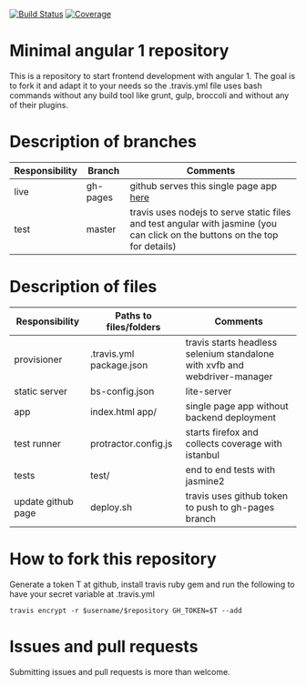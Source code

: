 [![Build Status](https://travis-ci.org/nicosmaris/js.svg?branch=master)](https://travis-ci.org/nicosmaris/js)
[![Coverage](https://img.shields.io/codecov/c/github/nicosmaris/js/master.svg)](https://codecov.io/gh/nicosmaris/js)

# Minimal angular 1 repository

This is a repository to start frontend development with angular 1. The goal is to fork it and adapt it to your needs so the .travis.yml file uses bash commands without any build tool like grunt, gulp, broccoli and without any of their plugins.

# Description of branches

Responsibility     | Branch    | Comments
---                | ---       | ---
live               | gh-pages  | github serves this single page app [here](https://nicosmaris.github.io/js)
test               | master    | travis uses nodejs to serve static files and test angular with jasmine (you can click on the buttons on the top for details)


# Description of files

Responsibility     | Paths to files/folders    | Comments
---                | ---                       | ---
provisioner        | .travis.yml package.json  | travis starts headless selenium standalone with xvfb and webdriver-manager
static server      | bs-config.json            | lite-server
app                | index.html app/           | single page app without backend deployment
test runner        | protractor.config.js      | starts firefox and collects coverage with istanbul
tests              | test/                     | end to end tests with jasmine2
update github page | deploy.sh                 | travis uses github token to push to gh-pages branch


# How to fork this repository

Generate a token T at github, install travis ruby gem and run the following to have your secret variable at .travis.yml

```
travis encrypt -r $username/$repository GH_TOKEN=$T --add
```

# Issues and pull requests

Submitting issues and pull requests is more than welcome.

